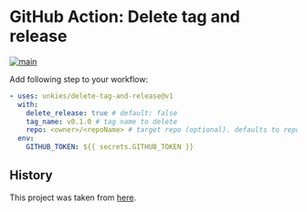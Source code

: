 # GitHub Action: Delete tag and release

[![main](https://github.com/unkies/action-gh-delete-release/actions/workflows/main.yaml/badge.svg?branch=master)](https://github.com/unkies/action-gh-delete-release/actions/workflows/main.yaml)

Add following step to your workflow:

```yaml
- uses: unkies/delete-tag-and-release@v1
  with:
    delete_release: true # default: false
    tag_name: v0.1.0 # tag name to delete
    repo: <owner>/<repoName> # target repo (optional). defaults to repo running this action
  env:
    GITHUB_TOKEN: ${{ secrets.GITHUB_TOKEN }}
```

## History

This project was taken from [here](https://github.com/dev-drprasad/delete-tag-and-release).